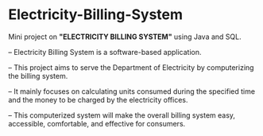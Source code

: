 # Electricity-Billing-System

Mini project on **"ELECTRICITY BILLING SYSTEM"** using Java and SQL.

– Electricity Billing System is a software-based application.

– This project aims to serve the Department of Electricity by computerizing the billing system.

– It mainly focuses on calculating units consumed during the specified time and the money to be charged by
the electricity offices.

– This computerized system will make the overall billing system easy, accessible, comfortable, and effective
for consumers.

